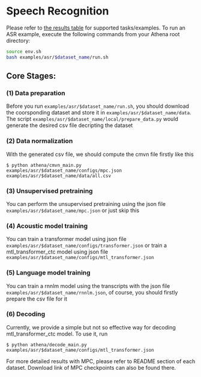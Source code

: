 # Speech Recognition
Please refer to [the results table](https://github.com/athena-team/athena#results) for supported tasks/examples. To run an ASR example, execute the following commands from your Athena root directory:
```bash
source env.sh
bash examples/asr/$dataset_name/run.sh
```

## Core Stages:

### (1) Data preparation
Before you run `examples/asr/$dataset_name/run.sh`, you should download the coorsponding dataset and store it in `examples/asr/$dataset_name/data`. The script `examples/asr/$dataset_name/local/prepare_data.py` would generate the desired csv file decripting the dataset

### (2) Data normalization
With the generated csv file, we should compute the cmvn file firstly like this
```
$ python athena/cmvn_main.py examples/asr/$dataset_name/configs/mpc.json examples/asr/$dataset_name/data/all.csv
```

### (3) Unsupervised pretraining
You can perform the unsupervised pretraining using the json file `examples/asr/$dataset_name/mpc.json` or just skip this

### (4) Acoustic model training
 You can train a transformer model using json file `examples/asr/$dataset_name/configs/transformer.json` or train a mtl_transformer_ctc model using json file `examples/asr/$dataset_name/configs/mtl_transformer.json`

### (5) Language model training
 You can train a rnnlm model using the transcripts with the json file `examples/asr/$dataset_name/rnnlm.json`, of course, you should firstly prepare the csv file for it

### (6) Decoding
Currently, we provide a simple but not so effective way for decoding mtl_transformer_ctc model. To use it, run
```
$ python athena/decode_main.py examples/asr/$dataset_name/configs/mtl_transformer.json
```

For more detailed results with MPC, please refer to README section of each dataset. Download link of MPC checkpoints can also be found there.
